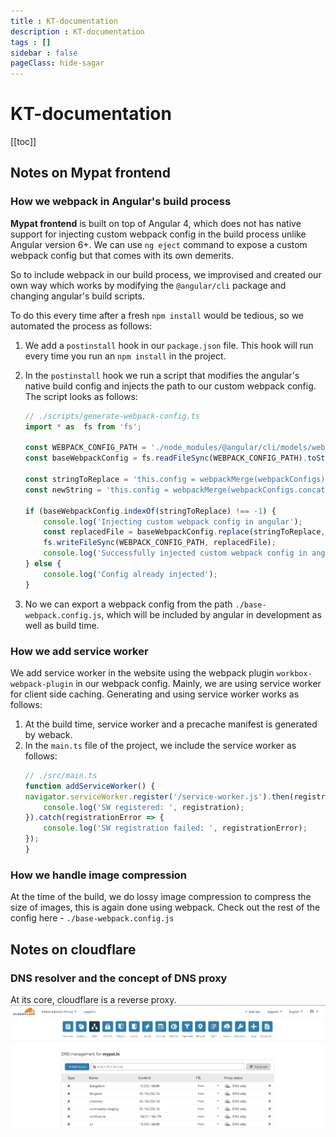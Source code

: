 ```yaml
---
title : KT-documentation
description : KT-documentation
tags : []
sidebar : false
pageClass: hide-sagar
---
```


# KT-documentation

[[toc]]

## Notes on Mypat frontend

### How we webpack in Angular's build process
**Mypat frontend** is built on top of Angular 4, which does not has native support for injecting custom webpack config in the build process unlike Angular version 6+. We can use `ng eject` command to expose a custom webpack config but that comes with its own demerits. 

So to include webpack in our build process, we improvised and created our own way which works by modifying the `@angular/cli` package and changing angular's build scripts. 

To do this every time after a fresh `npm install` would be tedious, so we automated the process as follows:

1. We add a `postinstall` hook in our `package.json` file. This hook will run every time you run an `npm install` in the project.
2. In the `postinstall` hook we run a script that modifies the angular's native build config and injects the path to our custom webpack config. The script looks as follows:

    ```ts
    // ./scripts/generate-webpack-config.ts
    import * as  fs from 'fs';

    const WEBPACK_CONFIG_PATH = './node_modules/@angular/cli/models/webpack-config.js';
    const baseWebpackConfig = fs.readFileSync(WEBPACK_CONFIG_PATH).toString();

    const stringToReplace = 'this.config = webpackMerge(webpackConfigs);';
    const newString = 'this.config = webpackMerge(webpackConfigs.concat(require(path.join(process.cwd(), "./base-webpack.config.js"))));';

    if (baseWebpackConfig.indexOf(stringToReplace) !== -1) {
        console.log('Injecting custom webpack config in angular');
        const replacedFile = baseWebpackConfig.replace(stringToReplace, newString);
        fs.writeFileSync(WEBPACK_CONFIG_PATH, replacedFile);
        console.log('Successfully injected custom webpack config in angular');
    } else {
        console.log('Config already injected');
    }
    ```
3. No we can export a webpack config from the path `./base-webpack.config.js`, which will be included by angular in development as well as build time.

### How we add service worker
We add service worker in the website using the webpack plugin `workbox-webpack-plugin` in our webpack config. Mainly, we are using service worker for client side caching. Generating and using service worker works as follows:

1. At the build time, service worker and a precache manifest is generated by weback.
2. In the `main.ts` file of the project, we include the service worker as follows:
    ```ts
    // ./src/main.ts
    function addServiceWorker() {
    navigator.serviceWorker.register('/service-worker.js').then(registration => {
        console.log('SW registered: ', registration);
    }).catch(registrationError => {
        console.log('SW registration failed: ', registrationError);
    });
    }
    ```

### How we handle image compression
At the time of the build, we do lossy image compression to compress the size of images, this is again done using webpack. Check out the rest of the config here - `./base-webpack.config.js`

## Notes on cloudflare

### DNS resolver and the concept of DNS proxy
At its core, cloudflare is a reverse proxy. 
![](/edfora/cf-1.jpg)

